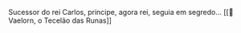 Sucessor do rei Carlos, principe, agora rei, seguia em segredo...  [[🌌 Vaelorn, o Tecelão das Runas]]